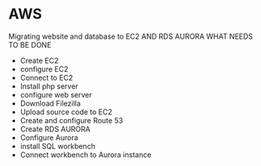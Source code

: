 # AWS
Migrating website and database to EC2 AND RDS AURORA
 WHAT NEEDS TO BE DONE 
 - Create EC2
 - configure EC2
 - Connect to EC2
 - Install php server
 - configure web server
 - Download Filezilla 
 - Upload source code to EC2
 - Create and configure Route 53
 - Create RDS AURORA
 - Configure Aurora 
 - install SQL workbench
 - Connect workbench to Aurora instance

